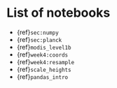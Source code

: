 # List of notebooks

* {ref}`sec:numpy`  
* {ref}`sec:planck`  
* {ref}`modis_level1b`  
* {ref}`week4:coords`  
* {ref}`week4:resample`
* {ref}`scale_heights`
* {ref}`pandas_intro`

